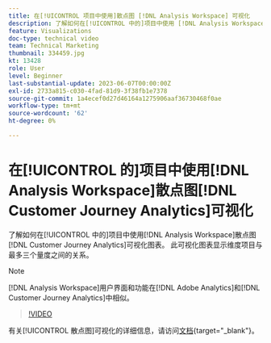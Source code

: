 ```yaml
---
title: 在[!UICONTROL 项目中使用]散点图 [!DNL Analysis Workspace] 可视化
description: 了解如何在[!UICONTROL 中的]项目中使用 [!DNL Analysis Workspace] 散点图 [!DNL Customer Journey Analytics]可视化图表。
feature: Visualizations
doc-type: technical video
team: Technical Marketing
thumbnail: 334459.jpg
kt: 13428
role: User
level: Beginner
last-substantial-update: 2023-06-07T00:00:00Z
exl-id: 2733a815-c030-4fad-81d9-3f38fb1e7378
source-git-commit: 1a4ecef0d27d46164a1275906aaf36730468f0ae
workflow-type: tm+mt
source-wordcount: '62'
ht-degree: 0%

---
```


# 在[!UICONTROL 的]项目中使用[!DNL Analysis Workspace]散点图[!DNL Customer Journey Analytics]可视化

了解如何在[!UICONTROL 中的]项目中使用[!DNL Analysis Workspace]散点图[!DNL Customer Journey Analytics]可视化图表。 此可视化图表显示维度项目与最多三个量度之间的关系。

>[!NOTE]
>
>[!DNL Analysis Workspace]用户界面和功能在[!DNL Adobe Analytics]和[!DNL Customer Journey Analytics]中相似。

>[!VIDEO](https://video.tv.adobe.com/v/334459/?quality=12&learn=on)

有关[!UICONTROL 散点图]可视化的详细信息，请访问[文档](https://experienceleague.adobe.com/docs/analytics-platform/using/cja-workspace/visualizations/scatterplot.html){target="_blank"}。
